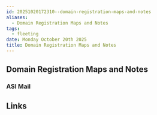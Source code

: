```yaml
---
id: 20251020172310--domain-registration-maps-and-notes
aliases:
  - Domain Registration Maps and Notes
tags:
  - fleeting
date: Monday October 20th 2025
title: Domain Registration Maps and Notes
---
```


## Domain Registration Maps and Notes


### ASI Mail

## Links
